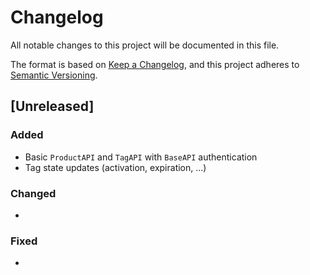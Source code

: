 # Changelog

All notable changes to this project will be documented in this file.

The format is based on [Keep a Changelog](https://keepachangelog.com/en/1.0.0/),
and this project adheres to [Semantic Versioning](https://semver.org/spec/v2.0.0.html).

## [Unreleased]

### Added

* Basic `ProductAPI` and `TagAPI` with `BaseAPI` authentication
* Tag state updates (activation, expiration, ...)

### Changed

*

### Fixed

*
